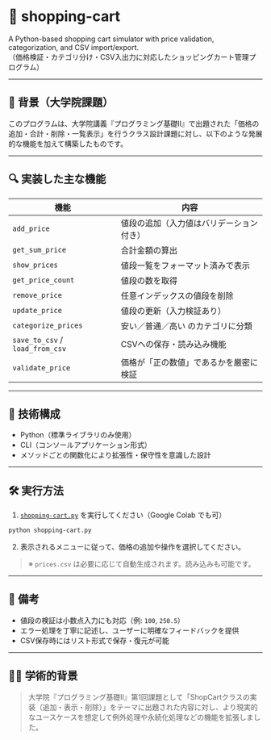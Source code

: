 # 🛒 shopping-cart

A Python-based shopping cart simulator with price validation, categorization, and CSV import/export.  
（価格検証・カテゴリ分け・CSV入出力に対応したショッピングカート管理プログラム）

---

## 📘 背景（大学院課題）

このプログラムは、大学院講義『プログラミング基礎Ⅱ』で出題された「価格の追加・合計・削除・一覧表示」を行うクラス設計課題に対し、以下のような発展的な機能を加えて構築したものです。

---

## 🔍 実装した主な機能

| 機能                           | 内容                                                                 |
|--------------------------------|----------------------------------------------------------------------|
| `add_price`                    | 値段の追加（入力値はバリデーション付き）                            |
| `get_sum_price`                | 合計金額の算出                                                        |
| `show_prices`                  | 値段一覧をフォーマット済みで表示                                      |
| `get_price_count`              | 値段の数を取得                                                        |
| `remove_price`                 | 任意インデックスの値段を削除                                          |
| `update_price`                 | 値段の更新（入力検証あり）                                            |
| `categorize_prices`            | 安い／普通／高い のカテゴリに分類                                     |
| `save_to_csv` / `load_from_csv`| CSVへの保存・読み込み機能                                            |
| `validate_price`               | 価格が「正の数値」であるかを厳密に検証                                |

---

## 🧠 技術構成

- Python（標準ライブラリのみ使用）
- CLI（コンソールアプリケーション形式）
- メソッドごとの関数化により拡張性・保守性を意識した設計

---

## 🛠️ 実行方法

1. [`shopping-cart.py`](./shopping-cart.py) を実行してください（Google Colab でも可）

```bash
python shopping-cart.py
```

2. 表示されるメニューに従って、価格の追加や操作を選択してください。

> ※ `prices.csv` は必要に応じて自動生成されます。読み込みも可能です。

---

## 📝 備考

- 値段の検証は小数点入力にも対応（例: `100`, `250.5`）
- エラー処理を丁寧に記述し、ユーザーに明確なフィードバックを提供
- CSV保存時にはリスト形式で保存・復元が可能

---

## 👨‍🎓 学術的背景

> 大学院『プログラミング基礎Ⅱ』第1回課題として「ShopCartクラスの実装（追加・表示・削除）」をテーマに出題された内容に対し、より現実的なユースケースを想定して例外処理や永続化処理などの機能を拡張しました。
